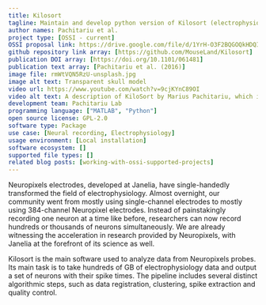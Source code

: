 ```yaml
---
title: Kilosort
tagline: Maintain and develop python version of Kilosort (electrophysiology data).
author names: Pachitariu et al.
project type: [OSSI - current]
OSSI proposal link: https://drive.google.com/file/d/1YrH-O3F2BQGOQkHDQIyRyKKGHHiqZLag/view
github repository link array: [https://github.com/MouseLand/Kilosort]
publication DOI array: [https://doi.org/10.1101/061481]
publication text array: [Pachitariu et al. (2016)]
image file: rmWtVQN5RzU-unsplash.jpg
image alt text: Transparent skull model
video url: https://www.youtube.com/watch?v=9cjKYnC89OI
video alt text: A description of KiloSort by Marius Pachitariu, which is supported by the Open Science Software Initiative.
development team: Pachitariu Lab
programming language: ["MATLAB", "Python"]
open source license: GPL-2.0
software type: Package
use case: [Neural recording, Electrophysiology]
usage environment: [Local installation]
software ecosystem: []
supported file types: []
related blog posts: [working-with-ossi-supported-projects]
---
```


Neuropixels electrodes, developed at Janelia, have single-handedly transformed the field of electrophysiology. Almost overnight, our community went from mostly using single-channel electrodes to mostly using 384-channel Neuropixel electrodes. Instead of painstakingly recording one neuron at a time like before, researchers can now record hundreds or thousands of neurons simultaneously. We are already witnessing the acceleration in research provided by Neuropixels, with Janelia at the forefront of its science as well.

Kilosort is the main software used to analyze data from Neuropixels probes. Its
main task is to take hundreds of GB of electrophysiology data and output a set of neurons with their spike times. The pipeline includes several distinct algorithmic steps, such as data registration, clustering, spike extraction and quality control.
